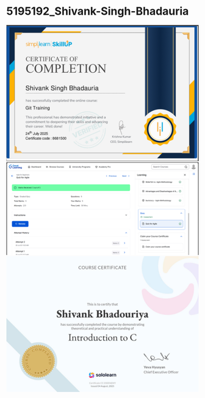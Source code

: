 # 5195192_Shivank-Singh-Bhadauria
![image glt](https://github.com/Shivank6298/5195192_Shivank-Singh-Bhadauria/blob/9048246cfd4c5312204c0b33f712c12461cb48de/Git/GIT_Training.png)
![image glt](https://github.com/Shivank6298/5195192_Shivank-Singh-Bhadauria/blob/a261fe036dc3ff3a0136aff17c5727a67bb7e7bc/SDLC/Great_learning_quiz.png)
![image glt](https://github.com/Shivank6298/5195192_Shivank-Singh-Bhadauria/blob/b8a0000ca66294057b7f23d09ece2e58117efc5f/C_programs/Sololeran_certificate_of_c.jpg)